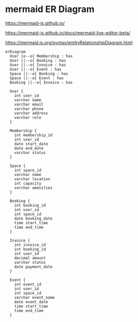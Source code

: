 # mermaid ER Diagram

https://mermaid-js.github.io/

https://mermaid-js.github.io/docs/mermaid-live-editor-beta/

https://mermaid.js.org/syntax/entityRelationshipDiagram.html

```mermaid
erDiagram
  User |o--o{ Membership : has
  User ||--o{ Booking : has
  User ||--o{ Invoice : has
  User ||--o{ Event : has
  Space ||--o{ Booking : has
  Space ||--o{ Event : has
  Booking ||--o{ Invoice : has

  User {
    int user_id
    varchar name
    varchar email
    varchar phone
    varchar address
    varchar role
  }

  Membership {
    int membership_id
    int user_id
    date start_date
    date end_date
    varchar status
  }

  Space {
    int space_id
    varchar name
    varchar location
    int capacity
    varchar amenities
  }

  Booking {
    int booking_id
    int user_id
    int space_id
    date booking_date
    time start_time
    time end_time
  }

  Invoice {
    int invoice_id
    int booking_id
    int user_id
    decimal amount
    varchar status
    date payment_date
  }

  Event {
    int event_id
    int user_id
    int space_id
    varchar event_name
    date event_date
    time start_time
    time end_time
  }

```